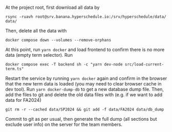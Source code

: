 At the project root, first download all data by

```
rsync -ruavh root@srv.banana.hyperschedule.io:/srv/hyperschedule/data/ data/
```

Then, delete all the data with

```
docker compose down --volumes --remove-orphans
```

At this point, run `yarn docker` and load frontend to confirm there is no more data (empty term selector). Run

```
docker compose exec -T backend sh -c "yarn dev-node src/load-current-term.ts"
```

Restart the service by running `yarn docker` again and confirm in the browser that the new term data is loaded (you may
need to clear browser cache in dev tool). Run `yarn docker-dump-db` to get a new database dump file. Then, add the files
to git and delete the old data files with (e.g. if we want to add data for FA2024)

```
git rm -r --cached data/SP2024 && git add -f data/FA2024 data/db_dump
```

Commit to git as per usual, then generate the full dump (all sections but exclude user info) on the server for the team members.
